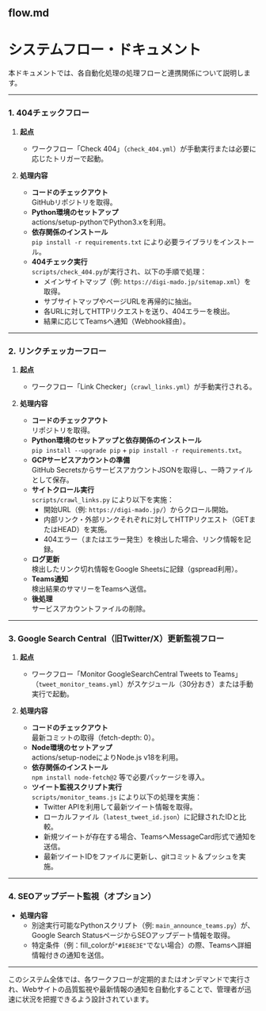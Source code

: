 
## flow.md

# システムフロー・ドキュメント

本ドキュメントでは、各自動化処理の処理フローと連携関係について説明します。

---

### 1. 404チェックフロー
1. **起点**  
   - ワークフロー「Check 404」（`check_404.yml`）が手動実行または必要に応じたトリガーで起動。

2. **処理内容**  
   - **コードのチェックアウト**  
     GitHubリポジトリを取得。
   - **Python環境のセットアップ**  
     actions/setup-pythonでPython3.xを利用。
   - **依存関係のインストール**  
     `pip install -r requirements.txt` により必要ライブラリをインストール。
   - **404チェック実行**  
     `scripts/check_404.py`が実行され、以下の手順で処理：
     - メインサイトマップ（例: `https://digi-mado.jp/sitemap.xml`）を取得。
     - サブサイトマップやページURLを再帰的に抽出。
     - 各URLに対してHTTPリクエストを送り、404エラーを検出。
     - 結果に応じてTeamsへ通知（Webhook経由）。

---

### 2. リンクチェッカーフロー
1. **起点**  
   - ワークフロー「Link Checker」（`crawl_links.yml`）が手動実行される。

2. **処理内容**  
   - **コードのチェックアウト**  
     リポジトリを取得。
   - **Python環境のセットアップと依存関係のインストール**  
     `pip install --upgrade pip` + `pip install -r requirements.txt`。
   - **GCPサービスアカウントの準備**  
     GitHub SecretsからサービスアカウントJSONを取得し、一時ファイルとして保存。
   - **サイトクロール実行**  
     `scripts/crawl_links.py` により以下を実施：
     - 開始URL（例: `https://digi-mado.jp/`）からクロール開始。
     - 内部リンク・外部リンクそれぞれに対してHTTPリクエスト（GETまたはHEAD）を実施。
     - 404エラー（またはエラー発生）を検出した場合、リンク情報を記録。
   - **ログ更新**  
     検出したリンク切れ情報をGoogle Sheetsに記録（gspread利用）。
   - **Teams通知**  
     検出結果のサマリーをTeamsへ送信。
   - **後処理**  
     サービスアカウントファイルの削除。

---

### 3. Google Search Central（旧Twitter/X）更新監視フロー
1. **起点**  
   - ワークフロー「Monitor GoogleSearchCentral Tweets to Teams」（`tweet_monitor_teams.yml`）がスケジュール（30分おき）または手動実行で起動。

2. **処理内容**  
   - **コードのチェックアウト**  
     最新コミットの取得（fetch-depth: 0）。
   - **Node環境のセットアップ**  
     actions/setup-nodeによりNode.js v18を利用。
   - **依存関係のインストール**  
     `npm install node-fetch@2` 等で必要パッケージを導入。
   - **ツイート監視スクリプト実行**  
     `scripts/monitor_teams.js` により以下の処理を実施：
     - Twitter APIを利用して最新ツイート情報を取得。
     - ローカルファイル（`latest_tweet_id.json`）に記録されたIDと比較。
     - 新規ツイートが存在する場合、TeamsへMessageCard形式で通知を送信。
     - 最新ツイートIDをファイルに更新し、gitコミット＆プッシュを実施。

---

### 4. SEOアップデート監視（オプション）
- **処理内容**  
  - 別途実行可能なPythonスクリプト（例: `main_announce_teams.py`）が、Google Search StatusページからSEOアップデート情報を取得。
  - 特定条件（例：fill_colorが`"#1E8E3E"`でない場合）の際、Teamsへ詳細情報付きの通知を送信。

---

このシステム全体では、各ワークフローが定期的またはオンデマンドで実行され、Webサイトの品質監視や最新情報の通知を自動化することで、管理者が迅速に状況を把握できるよう設計されています。
